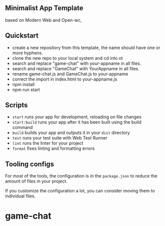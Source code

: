 ## Minimalist App Template

based on Modern Web and Open-wc,

## Quickstart

- create a new repository from this template, the name should have one or more hyphens.
- clone the new repo to your local system and cd into ot
- search and replace "game-chat" with your-appname in all files.
- search and replace "GameChat" with YourAppname in all files.
- rename game-chat.js and GameChat.js to your-appname
- correct the import in index.html to your-appname.js
- npm install
- npm run start

## Scripts

- `start` runs your app for development, reloading on file changes
- `start:build` runs your app after it has been built using the build command
- `build` builds your app and outputs it in your `dist` directory
- `test` runs your test suite with Web Test Runner
- `lint` runs the linter for your project
- `format` fixes linting and formatting errors

## Tooling configs

For most of the tools, the configuration is in the `package.json` to reduce the amount of files in your project.

If you customize the configuration a lot, you can consider moving them to individual files.

# game-chat
